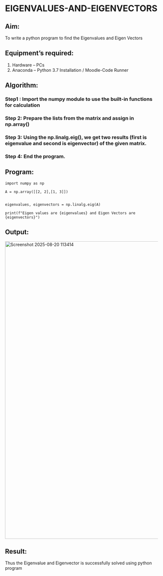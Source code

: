 # EIGENVALUES-AND-EIGENVECTORS
## Aim:
To write a python program to find the Eigenvalues and Eigen Vectors
## Equipment’s required:
1. 	Hardware – PCs
2. 	Anaconda – Python 3.7 Installation / Moodle-Code Runner
## Algorithm:
### Step1 : Import the numpy module to use the built-in functions for calculation

### Step 2: Prepare the lists from the matrix and assign in np.array()

### Step 3: Using the np.linalg.eig(), we get two results (first is eigenvalue and second is eigenvector) of the given matrix.

### Step 4: End the program. 

## Program:
```
import numpy as np

A = np.array([[2, 2],[1, 3]])


eigenvalues, eigenvectors = np.linalg.eig(A)

print(f"Eigen values are {eigenvalues} and Eigen Vectors are {eigenvectors}")

```

## Output:

<img width="1542" height="981" alt="Screenshot 2025-08-20 113414" src="https://github.com/user-attachments/assets/0b7ff17d-1119-4a21-9c2f-e7a5669159fb" />


## Result:
Thus the Eigenvalue and Eigenvector is successfully solved using python program
